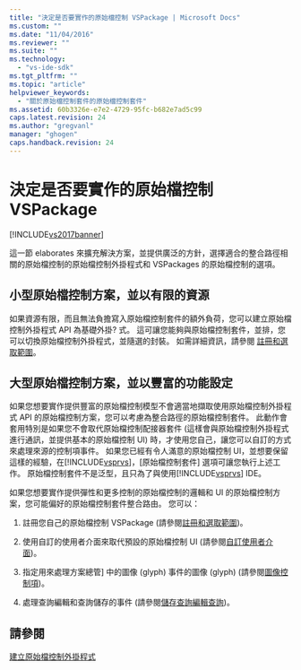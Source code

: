 ```yaml
---
title: "決定是否要實作的原始檔控制 VSPackage | Microsoft Docs"
ms.custom: ""
ms.date: "11/04/2016"
ms.reviewer: ""
ms.suite: ""
ms.technology: 
  - "vs-ide-sdk"
ms.tgt_pltfrm: ""
ms.topic: "article"
helpviewer_keywords: 
  - "關於原始檔控制套件的原始檔控制套件"
ms.assetid: 60b3326e-e7e2-4729-95fc-b682e7ad5c99
caps.latest.revision: 24
ms.author: "gregvanl"
manager: "ghogen"
caps.handback.revision: 24
---
```

# 決定是否要實作的原始檔控制 VSPackage
[!INCLUDE[vs2017banner](../../code-quality/includes/vs2017banner.md)]

這一節 elaborates 來擴充解決方案，並提供廣泛的方針，選擇適合的整合路徑相關的原始檔控制的原始檔控制外掛程式和 VSPackages 的原始檔控制的選項。  
  
## 小型原始檔控制方案，並以有限的資源  
 如果資源有限，而且無法負擔寫入原始檔控制套件的額外負荷，您可以建立原始檔控制外掛程式 API 為基礎外掛? 式。  這可讓您能夠與原始檔控制套件，並排，您可以切換原始檔控制外掛程式，並隨選的封裝。  如需詳細資訊，請參閱 [註冊和選取範圍](../../extensibility/internals/registration-and-selection-source-control-vspackage.md)。  
  
## 大型原始檔控制方案，並以豐富的功能設定  
 如果您想要實作提供豐富的原始檔控制模型不會適當地擷取使用原始檔控制外掛程式 API 的原始檔控制方案，您可以考慮為整合路徑的原始檔控制套件。  此動作會套用特別是如果您不會取代原始檔控制配接器套件 \(這樣會與原始檔控制外掛程式進行通訊，並提供基本的原始檔控制 UI\) 時，才使用您自己，讓您可以自訂的方式來處理來源的控制項事件。  如果您已經有令人滿意的原始檔控制 UI，並想要保留這樣的經驗，在[!INCLUDE[vsprvs](../../code-quality/includes/vsprvs_md.md)]，\[原始檔控制套件\] 選項可讓您執行上述工作。  原始檔控制套件不是泛型，且只為了與使用[!INCLUDE[vsprvs](../../code-quality/includes/vsprvs_md.md)] IDE。  
  
 如果您想要實作提供彈性和更多控制的原始檔控制的邏輯和 UI 的原始檔控制方案，您可能偏好的原始檔控制套件整合路由。  您可以：  
  
1.  註冊您自己的原始檔控制 VSPackage \(請參閱[註冊和選取範圍](../../extensibility/internals/registration-and-selection-source-control-vspackage.md)\)。  
  
2.  使用自訂的使用者介面來取代預設的原始檔控制 UI \(請參閱[自訂使用者介面](../../extensibility/internals/custom-user-interface-source-control-vspackage.md)\)。  
  
3.  指定用來處理方案總管\] 中的圖像 \(glyph\) 事件的圖像 \(glyph\) \(請參閱[圖像控制項](../../extensibility/internals/glyph-control-source-control-vspackage.md)\)。  
  
4.  處理查詢編輯和查詢儲存的事件 \(請參閱[儲存查詢編輯查詢](../../extensibility/internals/query-edit-query-save-source-control-vspackage.md)\)。  
  
## 請參閱  
 [建立原始檔控制外掛程式](../../extensibility/internals/creating-a-source-control-plug-in.md)